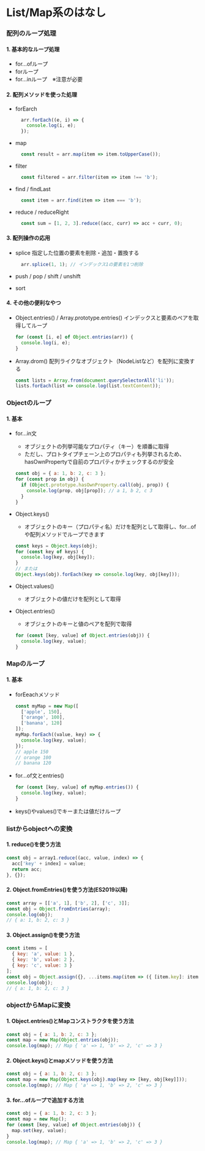 # List/Map系のはなし

### 配列のループ処理
#### 1. 基本的なループ処理
- for...ofループ
- forループ
- for...inループ　※注意が必要

#### 2. 配列メソッドを使った処理
- forEarch
  ```javascript
    arr.forEach((e, i) => {
      console.log(i, e);
    });
  ```

- map
  ```javascript
    const result = arr.map(item => item.toUpperCase());
  ```

- filter
  ```javascript
    const filtered = arr.filter(item => item !== 'b');
  ```

- find / findLast
  ```javascript
    const item = arr.find(item => item === 'b');
  ```

- reduce / reduceRight
  ```javascript
    const sum = [1, 2, 3].reduce((acc, curr) => acc + curr, 0);
  ```

#### 3. 配列操作の応用
- splice
  指定した位置の要素を削除・追加・置換する
  ```javascript
    arr.splice(1, 1); // インデックス1の要素を1つ削除
  ```

- push / pop / shift / unshift
- sort

#### 4. その他の便利なやつ
- Object.entries() / Array.prototype.entries()
  インデックスと要素のペアを取得してループ
  ```javascript
  for (const [i, e] of Object.entries(arr)) {
    console.log(i, e);
  }  
  ```

- Array.drom()
  配列ライクなオブジェクト（NodeListなど）を配列に変換する
  ```javascript
  const lists = Array.from(document.querySelectorAll('li'));
  lists.forEach(list => console.log(list.textContent));
  ```


### Objectのループ
#### 1. 基本
- for...in文
  - オブジェクトの列挙可能なプロパティ（キー）を順番に取得
  - ただし、プロトタイプチェーン上のプロパティも列挙されるため、hasOwnPropertyで自前のプロパティかチェックするのが安全
  ```javascript
  const obj = { a: 1, b: 2, c: 3 };
  for (const prop in obj) {
    if (Object.prototype.hasOwnProperty.call(obj, prop)) {
      console.log(prop, obj[prop]); // a 1, b 2, c 3
    }
  }  
  ```

- Object.keys()
  - オブジェクトのキー（プロパティ名）だけを配列として取得し、for...ofや配列メソッドでループできます
  ```javascript
  const keys = Object.keys(obj);
  for (const key of keys) {
    console.log(key, obj[key]);
  }
  // または
  Object.keys(obj).forEach(key => console.log(key, obj[key]));
  ```

- Object.values()
  - オブジェクトの値だけを配列として取得
- Object.entries()
  - オブジェクトのキーと値のペアを配列で取得
  ```javascript
  for (const [key, value] of Object.entries(obj)) {
    console.log(key, value);
  }
  ```


### Mapのループ
#### 1. 基本
- forEeachメソッド
  ```javascript
  const myMap = new Map([
    ['apple', 150],
    ['orange', 100],
    ['banana', 120]
  ]);
  myMap.forEach((value, key) => {
    console.log(key, value);
  });
  // apple 150
  // orange 100
  // banana 120
  ```

- for...of文とentries()
  ```javascript
  for (const [key, value] of myMap.entries()) {
    console.log(key, value);
  }
  ```

- keys()やvalues()でキーまたは値だけループ
  


### listからobjectへの変換
#### 1. reduce()を使う方法
```javascript
const obj = array1.reduce((acc, value, index) => {
  acc['key' + index] = value;
  return acc;
}, {});
```

#### 2. Object.fromEntries()を使う方法(ES2019以降)
```javascript
const array = [['a', 1], ['b', 2], ['c', 3]];
const obj = Object.fromEntries(array);
console.log(obj);
// { a: 1, b: 2, c: 3 }
```

#### 3. Object.assign()を使う方法
```javascript
const items = [
  { key: 'a', value: 1 },
  { key: 'b', value: 2 },
  { key: 'c', value: 3 }
];
const obj = Object.assign({}, ...items.map(item => ({ [item.key]: item.value })));
console.log(obj);
// { a: 1, b: 2, c: 3 }
```



### objectからMapに変換
#### 1. Object.entries()とMapコンストラクタを使う方法
```javascript
const obj = { a: 1, b: 2, c: 3 };
const map = new Map(Object.entries(obj));
console.log(map); // Map { 'a' => 1, 'b' => 2, 'c' => 3 }
```

#### 2. Object.keys()とmapメソッドを使う方法
```javascript
const obj = { a: 1, b: 2, c: 3 };
const map = new Map(Object.keys(obj).map(key => [key, obj[key]]));
console.log(map); // Map { 'a' => 1, 'b' => 2, 'c' => 3 }
```

#### 3. for...ofループで追加する方法
```javascript
const obj = { a: 1, b: 2, c: 3 };
const map = new Map();
for (const [key, value] of Object.entries(obj)) {
  map.set(key, value);
}
console.log(map); // Map { 'a' => 1, 'b' => 2, 'c' => 3 }
```

